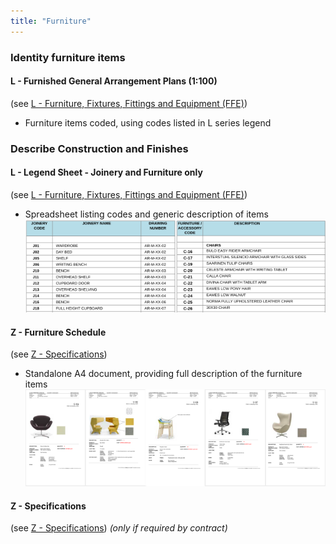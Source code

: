 ```yaml
---
title: "Furniture"
---
```

### Identity furniture items

#### L - Furnished General Arrangement Plans (1:100)
(see [L - Furniture, Fixtures, Fittings and Equipment (FFE)](notes/1_Documentation%20Codex/1b_Alphabet/L%20-%20Furniture,%20Fixtures,%20Fittings%20and%20Equipment%20(FFE).md))
- Furniture items coded, using codes listed in L series legend

### Describe Construction and Finishes

#### L - Legend Sheet - Joinery and Furniture only
(see [L - Furniture, Fixtures, Fittings and Equipment (FFE)](notes/1_Documentation%20Codex/1b_Alphabet/L%20-%20Furniture,%20Fixtures,%20Fittings%20and%20Equipment%20(FFE).md))
- Spreadsheet listing codes and generic description of items
![01-image 1 2](notes/1_Documentation%20Codex/1c_Building%20Components/assets/01-image%201%202.svg)

#### Z - Furniture Schedule
(see [Z - Specifications](notes/1_Documentation%20Codex/1b_Alphabet/Z%20-%20Specifications.md))
- Standalone A4 document, providing full description of the furniture items
![02-image 1 2](notes/1_Documentation%20Codex/1c_Building%20Components/assets/02-image%201%202.svg)

#### Z - Specifications
(see [Z - Specifications](notes/1_Documentation%20Codex/1b_Alphabet/Z%20-%20Specifications.md))
_(only if required by contract)_
